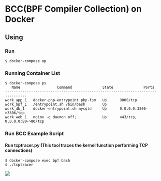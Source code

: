 # BCC(BPF Compiler Collection) on Docker

## Using

### Run

```
$ docker-compose up
```

### Running Container List

```
$ docker-compose ps
   Name                 Command              State              Ports
--------------------------------------------------------------------------------
work_app_1   docker-php-entrypoint php-fpm   Up      9000/tcp
work_bpf_1   /entrypoint.sh /bin/bash        Up
work_db_1    docker-entrypoint.sh mysqld     Up      0.0.0.0:3306->3306/tcp
work_web_1   nginx -g daemon off;            Up      443/tcp, 0.0.0.0:80->80/tcp
```

### Run BCC Example Script

#### Run tcptracer.py (This tool traces the kernel function performing TCP connections)

```
$ docker-compose exec bpf bash
$ ./tcptracer
```

![](https://user-images.githubusercontent.com/3177297/71969690-88a98080-324a-11ea-8709-bfc23521be8d.png)
